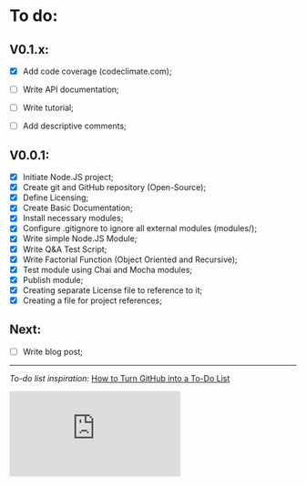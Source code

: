 # To do:
## V0.1.x:
 - [X] Add code coverage (codeclimate.com);
 - [ ] Write API documentation;
 - [ ] Write tutorial;
 - [ ] Add descriptive comments;


## V0.0.1:
 - [X] Initiate Node.JS project;
 - [X] Create git and GitHub repository (Open-Source);
 - [X] Define Licensing;
 - [X] Create Basic Documentation;
 - [X] Install necessary modules;
 - [X] Configure .gitignore to ignore all external modules (modules/);
 - [X] Write simple Node.JS Module;
 - [X] Write Q&A Test Script;
 - [X] Write Factorial Function (Object Oriented and Recursive);
 - [X] Test module using Chai and Mocha modules;
 - [X] Publish module;
 - [X] Creating separate License file to reference to it;
 - [X] Creating a file for project references;
 
## Next:
 - [ ] Write blog post;


---------------------------------------
*To-do list inspiration:* [How to Turn GitHub into a To-Do List](http://lifehacker.com/why-a-github-gist-is-my-favorite-to-do-list-1493063613)

[![Analytics](https://ga-beacon.appspot.com/UA-61026805-1/GitHub/NMAE/TODO.md)](https://github.com/igrigorik/ga-beacon)
